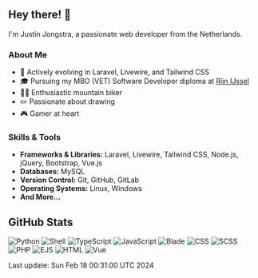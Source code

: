 ## Hey there! 👋

I'm Justin Jongstra, a passionate web developer from the Netherlands.

### About Me
- 🌱 Actively evolving in Laravel, Livewire, and Tailwind CSS
- 🎓 Pursuing my MBO (VET) Software Developer diploma at [Rijn IJssel](https://www.rijnijssel.nl/)
- 🚵‍♂️ Enthusiastic mountain biker
- ✏️ Passionate about drawing
- 🎮 Gamer at heart

### Skills & Tools
- **Frameworks & Libraries:** Laravel, Livewire, Tailwind CSS, Node.js, jQuery, Bootstrap, Vue.js
- **Databases:** MySQL
- **Version Control:** Git, GitHub, GitLab
- **Operating Systems:** Linux, Windows
- **And More...**

## GitHub Stats
![Python](https://img.shields.io/badge/Python-.20%25-blue)
![Shell](https://img.shields.io/badge/Shell-.40%25-blue)
![TypeScript](https://img.shields.io/badge/TypeScript-.01%25-blue)
![JavaScript](https://img.shields.io/badge/JavaScript-12.57%25-blue)
![Blade](https://img.shields.io/badge/Blade-23.49%25-blue)
![CSS](https://img.shields.io/badge/CSS-2.51%25-blue)
![SCSS](https://img.shields.io/badge/SCSS-2.41%25-blue)
![PHP](https://img.shields.io/badge/PHP-56.47%25-blue)
![EJS](https://img.shields.io/badge/EJS-.87%25-blue)
![HTML](https://img.shields.io/badge/HTML-.11%25-blue)
![Vue](https://img.shields.io/badge/Vue-.90%25-blue)

Last update: Sun Feb 18 00:31:00 UTC 2024

